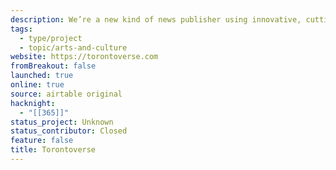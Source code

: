 ```yaml
---
description: We’re a new kind of news publisher using innovative, cutting-edge technology to tell honest, local stories. We’re using data, code, and even a little AI to do something completely fresh.
tags:
  - type/project
  - topic/arts-and-culture
website: https://torontoverse.com
fromBreakout: false
launched: true
online: true
source: airtable original
hacknight:
  - "[[365]]"
status_project: Unknown
status_contributor: Closed
feature: false
title: Torontoverse
---
```

